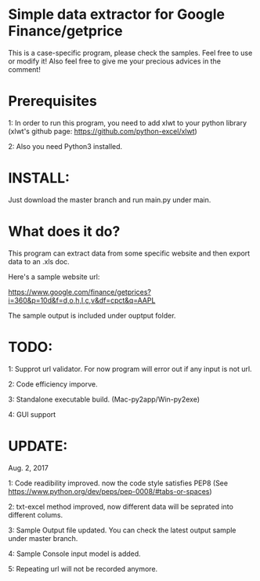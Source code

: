 Simple data extractor for Google Finance/getprice
=================================================
This is a case-specific program, please check the samples.
Feel free to use or modify it!
Also feel free to give me your precious advices in the comment!

Prerequisites 
=============
1: In order to run this program, you need to add xlwt to your python library
(xlwt's github page: https://github.com/python-excel/xlwt)

2: Also you need Python3 installed.

INSTALL:
========
Just download the master branch and run main.py under main.

What does it do?
================

This program can extract data from some specific website and then export data to an .xls doc.

Here's a sample website url:

https://www.google.com/finance/getprices?i=360&p=10d&f=d,o,h,l,c,v&df=cpct&q=AAPL

The sample output is included under ouptput folder.

TODO:
=====
1: Supprot url validator. For now program will error out if any input is not url.

2: Code efficiency imporve.

3: Standalone executable build. (Mac-py2app/Win-py2exe)

4: GUI support

UPDATE:
=======
Aug. 2, 2017

1: Code readibility improved. now the code style satisfies PEP8 (See https://www.python.org/dev/peps/pep-0008/#tabs-or-spaces)

2: txt-excel method improved, now different data will be seprated into different colums.

3: Sample Output file updated. You can check the latest output sample under master branch.

4: Sample Console input model is added.

5: Repeating url will not be recorded anymore.
